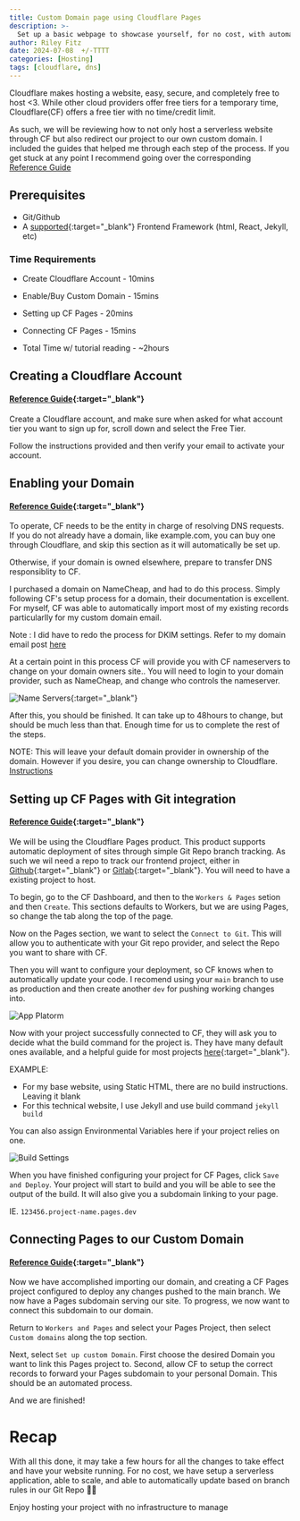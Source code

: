 ```yaml
---
title: Custom Domain page using Cloudflare Pages
description: >-
  Set up a basic webpage to showcase yourself, for no cost, with automatic deployments from branch management.
author: Riley Fitz
date: 2024-07-08  +/-TTTT
categories: [Hosting]
tags: [cloudflare, dns]
---
```


Cloudflare makes hosting a website, easy, secure, and completely free to host <3. While other cloud providers offer free tiers for a temporary time, Cloudflare(CF) offers a free tier with no time/credit limit.

As such, we will be reviewing how to not only host a serverless website through CF but also redirect our project to our own custom domain. I included the guides that helped me through each step of the process. If you get stuck at any point I recommend going over the corresponding [Reference Guide]()


## Prerequisites
- Git/Github
- A [supported](https://developers.cloudflare.com/pages/framework-guides/){:target="_blank"} Frontend Framework (html, React, Jekyll, etc)

### Time Requirements
- Create Cloudflare Account - 10mins
- Enable/Buy Custom Domain - 15mins
- Setting up CF Pages - 20mins
- Connecting CF Pages - 15mins

- Total Time w/ tutorial reading - ~2hours

## Creating a Cloudflare Account
#### [Reference Guide](https://developers.cloudflare.com/fundamentals/setup/account/create-account/){:target="_blank"}

Create a Cloudflare account, and make sure when asked for what account tier you want to sign up for, scroll down and select the Free Tier.

Follow the instructions provided and then verify your email to activate your account.


## Enabling your Domain
#### [Reference Guide](https://developers.cloudflare.com/dns/zone-setups/full-setup/setup/){:target="_blank"}

To operate, CF needs to be the entity in charge of resolving DNS requests. If you do not already have a domain, like example.com, you can buy one through Cloudflare, and skip this section as it will automatically be set up.

Otherwise, if your domain is owned elsewhere, prepare to transfer DNS responsiblity to CF. 

I purchased a domain on NameCheap, and had to do this process. Simply following CF's setup process for a domain, their documentation is excellent. For myself, CF was able to automatically import most of my existing records particularlly for my custom domain email.

Note
: I did have to redo the process for DKIM settings. Refer to my domain email post [here]() 


At a certain point in this process CF will provide you with CF nameservers to change on your domain owners site.. You will need to login to your domain provider, such as NameCheap, and change who controls the nameserver. 

![Name Servers](https://namecheap.simplekb.com/SiteContents/2-7C22D5236A4543EB827F3BD8936E153E/media/cloudflare_13.png){:target="_blank"}

After this, you should be finished. It can take up to 48hours to change, but should be much less than that. Enough time for us to complete the rest of the steps.

NOTE: This will leave your default domain provider in ownership of the domain. However if you desire, you can change ownership to Cloudflare. [Instructions](https://blog.cloudflare.com/a-step-by-step-guide-to-transferring-domains-to-cloudflare/)


## Setting up CF Pages with Git integration
#### [Reference Guide](https://developers.cloudflare.com/pages/get-started/git-integration/){:target="_blank"}

We will be using the Cloudflare Pages product. This product supports automatic deployment of sites through simple Git Repo branch tracking. As such we wil need a repo to track our frontend project, either in [Github](https://github.com){:target="_blank"} or [Gitlab](https://about.gitlab.com){:target="_blank"}. You will need to have a existing project to host. 

To begin, go to the CF Dashboard, and then to the `Workers & Pages` setion and then `Create`. This sections defaults to Workers, but we are using Pages, so change the tab along the top of the page.

Now on the Pages section, we want to select the `Connect to Git`. This will allow you to authenticate with your Git repo provider, and select the Repo you want to share with CF.

Then you will want to configure your deployment, so CF knows when to automatically update your code. I recomend using your `main` branch to use as production and then create another `dev` for pushing working changes into.

![App Platorm](https://developers.cloudflare.com/assets/configuration_hu774af8cdb2f7c56bb2e2fd9cf02dcb70_16909_984x349_resize_q75_box_3-22959921.png)

Now with your project successfully connected to CF, they will ask you to decide what the build command for the project is. They have many default ones available, and a helpful guide for most projects [here](https://developers.cloudflare.com/pages/configuration/build-configuration/){:target="_blank"}.

EXAMPLE: 
- For my base website, using Static HTML, there are no build instructions. Leaving it blank
- For this technical website, I use Jekyll and use build command `jekyll build`

You can also assign Environmental Variables here if your project relies on one.

![Build Settings](https://developers.cloudflare.com/assets/build-settings_hu1a07a3b466d16fdb4b0a086a60111221_31130_966x802_resize_q75_box_3-90892fe7.png)

When you have finished configuring your project for CF Pages, click `Save and Deploy`. Your project will start to build and you will be able to see the output of the build. It will also give you a subdomain linking to your page.

IE. `123456.project-name.pages.dev`

## Connecting Pages to our Custom Domain 
#### [Reference Guide](https://developers.cloudflare.com/pages/how-to/redirect-to-custom-domain/){:target="_blank"}


Now we have accomplished importing our domain, and creating a CF Pages project configured to deploy any changes pushed to the main branch. We now have a Pages subdomain serving our site. To progress, we now want to connect this subdomain to our domain.

Return to `Workers and Pages` and select your Pages Project, then select `Custom domains` along the top section. 

Next, select `Set up custom Domain`. First choose the desired Domain you want to link this Pages project to. Second, allow CF to setup the correct records to forward your Pages subdomain to your personal Domain. This should be an automated process.

And we are finished!

# Recap

With all this done, it may take a few hours for all the changes to take effect and have your website running. For no cost, we have setup a serverless application, able to scale, and able to automatically update based on branch rules in our Git Repo 🎉🎉

Enjoy hosting your project with no infrastructure to manage 
